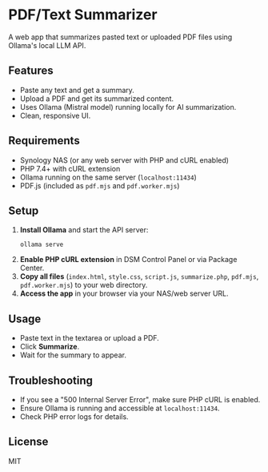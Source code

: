 # PDF/Text Summarizer

A web app that summarizes pasted text or uploaded PDF files using Ollama's local LLM API.

## Features

- Paste any text and get a summary.
- Upload a PDF and get its summarized content.
- Uses Ollama (Mistral model) running locally for AI summarization.
- Clean, responsive UI.

## Requirements

- Synology NAS (or any web server with PHP and cURL enabled)
- PHP 7.4+ with cURL extension
- Ollama running on the same server (`localhost:11434`)
- PDF.js (included as `pdf.mjs` and `pdf.worker.mjs`)

## Setup

1. **Install Ollama** and start the API server:
   ```
   ollama serve
   ```
2. **Enable PHP cURL extension** in DSM Control Panel or via Package Center.
3. **Copy all files** (`index.html`, `style.css`, `script.js`, `summarize.php`, `pdf.mjs`, `pdf.worker.mjs`) to your web directory.
4. **Access the app** in your browser via your NAS/web server URL.

## Usage

- Paste text in the textarea or upload a PDF.
- Click **Summarize**.
- Wait for the summary to appear.

## Troubleshooting

- If you see a "500 Internal Server Error", make sure PHP cURL is enabled.
- Ensure Ollama is running and accessible at `localhost:11434`.
- Check PHP error logs for details.

## License

MIT
